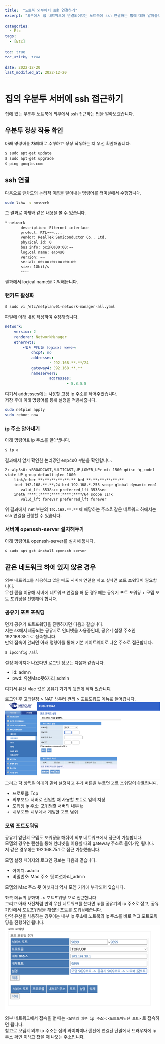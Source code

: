 ```yaml
---
title:  "노트북 외부에서 ssh 연결하기"
excerpt: "외부에서 집 네트워크에 연결되어있는 노트북에 ssh 연결하는 법에 대해 알아봅니다."

categories:
  - Etc
tags:
  - [Etc]

toc: true
toc_sticky: true
 
date: 2022-12-20
last_modified_at: 2022-12-20
---
```


# 집의 우분투 서버에 ssh 접근하기
집에 있는 우분투 노트북에 외부에서 ssh 접근하는 법을 알아보겠습니다.  

## 우분투 정상 작동 확인
아래 명령어를 차례대로 수행하고 정상 작동하는 지 우선 확인해줍니다.  
```sh
$ sudo apt-get update
$ sudo apt-get upgrade
$ ping google.com
```

## ssh 연결
다음으로 랜카드의 논리적 이름을 알아내는 명령어를 터미널에서 수행합니다.  
```sh
sudo lshw -c network
```

그 결과로 아래와 같은 내용을 볼 수 있습니다.  
```
*-network
       description: Ethernet interface
       product: RTL~~~....
       vendor: RealTek Semiconductor Co., Ltd.
       physical id: 0
       bus info: pci@0000:00:~~
       logical name: enp4s0
       version: ~~
       serial: 00:00:00:00:00:00
       size: 1Gbit/s
       ~~~~
```
결과에서 logical name을 기억해둡니다.  

### 랜카드 활성화
```sh
$ sudo vi /etc/netplan/01-network-manager-all.yaml
```

파일에 아래 내용 작성하여 수정해줍니다.
```yaml
network:
    version: 2
    renderer: NetworkManager
    ethernets:
        <앞서 확인한 logical name>:
            dhcp4: no
            addresses:
                    - 192.168.**.**/24
            gateway4: 192.168.**.**
            nameservers:
                    addresses:
                            - 8.8.8.8
```
여기서 addresses에는 사용할 고정 ip 주소를 적어주었습니다.   
저장 후에 아래 명령어를 통해 설정을 적용해줍니다.  

```sh
sudo netplan apply
sudo reboot now
```

### ip 주소 알아내기
아래 명령어로 ip 주소를 알아냅니다.  
```sh
$ ip a
```

결과에서 앞서 확인한 논리명인 enp4s0 부분을 확인합니다.   
```
2: wlp3s0: <BROADCAST,MULTICAST,UP,LOWER_UP> mtu 1500 qdisc fq_codel state UP group default qlen 1000
    link/ether **:**:**:**:**:** brd **:**:**:**:**:**
    inet 192.168.**.**/24 brd 192.168.*.255 scope global dynamic eno1
       valid_lft 3538sec preferred_lft 3538sec
    inet6 ****::****:****:****:****/64 scope link
       valid_lft forever preferred_lft forever
```
위 결과에서 inet 부분의 `192.168.**.**` 애 해당하는 주소로 같은 네트워크 하에서는 ssh 연결을 진행할 수 있습니다.  

### 서버에 openssh-server 설치해두기
아래 명령어로 openssh-server를 설치해 둡니다.  
```sh
$ sudo apt-get install openssh-server
```

## 같은 네트워크 하에 있지 않은 경우
외부 네트워크를 사용하고 있을 때도 서버에 연결을 하고 싶다면 포트 포워딩이 필요합니다.  
무선 랜을 이용해 서버에 네트워크 연결을 해 둔 경우에는 공유기 포트 포워딩 + 모뎀 포트 포워딩을 진행해야 합니다.  

### 공유기 포트 포워딩
먼저 공유기 포트포워딩을 진행하자면 다음과 같습니다.  
저는 sk에서 제공되는 공유기로 인터넷을 사용중인데, 공유기 설정 주소인 192.168.35.1 로 접속합니다.  
만약 접속이 안되면 아래 명령어를 통해 기본 게이트웨이로 나온 주소로 접근합니다.  
```sh
$ ipconfig /all
```

설정 페이지가 나왔다면 로그인 정보는 다음과 같습니다.  
- id: admin 
- pwd: 유선Mac뒷6자리_admin  

여기서 유선 Mac 값은 공유기 기기의 뒷면에 적혀 있습니다.  

로그인 후 고급설정 > NAT 라우터 관리 > 포트포워드 메뉴로 들어갑니다. 
![](/assets/img/2022-12/2022-12-20-home_server_ssh/portforward.png)
그리고 각 항목을 아래와 같이 설정하고 추가 버튼을 누르면 포트 포워딩이 완료됩니다.  
- 프로토콜: Tcp 
- 외부포트: 서버로 진입할 때 사용할 포트로 임의 지정
- 포워딩 ip 주소: 포워딩할 서버의 내부 ip
- 내부포트: 내부에서 개방할 포트 범위


### 모뎀 포트포워딩
공유기 앞단의 모뎀도 포워딩을 해줘야 외부 네트워크에서 접근이 가능합니다.  
모뎀의 경우는 랜선을 통해 인터넷을 이용할 때의 gateway 주소로 들어가면 됩니다.  
저 같은 경우에는 192.168.75.1 로 접근 가능했습니다.  

모뎀 설정 페이지의 로그인 정보는 다음과 같습니다. 
- 아이디: admin
- 비밀번호: Mac 주소 뒷 여섯자리_admin

모뎀의 Mac 주소 뒷 여섯자리 역시 모뎀 기기에 부착되어 있습니다.  

좌측 메뉴의 방화벽 -> 포트포워딩 으로 접근합니다.   
그리고 아래 사진처럼 만약 무선 네트워크를 쓴다면 ip를 공유기의 ip 주소로 잡고, 공유기단에서 포트포워딩을 해줬던 포트를 포워딩해줍니다.  
만약 유선을 사용하는 경우에는 내부 ip 주소에 노트북의 ip 주소를 바로 적고 포트포워딩을 진행하면 됩니다.  
![](/assets/img/2022-12/2022-12-20-home_server_ssh/portforwarding_modem.png)

외부 네트워크에서 접속을 할 때는 `<모뎀의 외부 ip 주소>:<포트포워딩된 포트>` 로 접속하면 됩니다.  
참고로 모뎀의 외부 ip 주소는 집의 와이파이나 랜선에 연결된 단말에서 브라우저에 ip 주소 확인 이라고 쳤을 때 나오는 주소입니다.  
